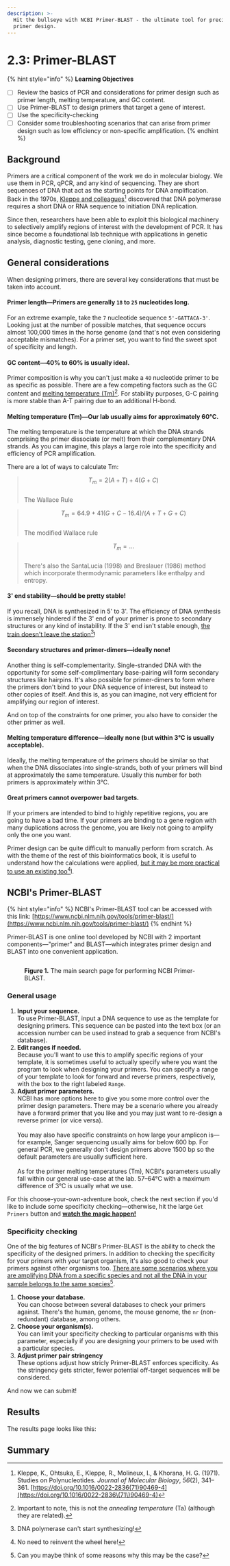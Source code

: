 ```yaml
---
description: >-
  Hit the bullseye with NCBI Primer-BLAST - the ultimate tool for precise PCR
  primer design.
---
```


# 2.3: Primer-BLAST

{% hint style="info" %}
**Learning Objectives**

* [ ] Review the basics of PCR and considerations for primer design such as primer length, melting temperature, and GC content.
* [ ] Use Primer-BLAST to design primers that target a gene of interest.
* [ ] Use the specificity-checking&#x20;
* [ ] Consider some troubleshooting scenarios that can arise from primer design such as low efficiency or non-specific amplification.
{% endhint %}

## Background

Primers are a critical component of the work we do in molecular biology. We use them in PCR, qPCR, and any kind of sequencing. They are short sequences of DNA that act as the starting points for DNA amplification. Back in the 1970s, [Kleppe and colleagues](#user-content-fn-1)[^1] discovered that DNA polymerase requires a short DNA or RNA sequence to initiation DNA replication.

Since then, researchers have been able to exploit this biological machinery to selectively amplify regions of interest with the development of PCR. It has since become a foundational lab technique with applications in genetic analysis, diagnostic testing, gene cloning, and more.

## General considerations

When designing primers, there are several key considerations that must be taken into account.

#### Primer length—Primers are generally `18` to `25` nucleotides long.

For an extreme example, take the `7` nucleotide sequence `5'-GATTACA-3'`. Looking just at the number of possible matches, that sequence occurs almost 100,000 times in the horse genome (and that's not even considering acceptable mismatches).  For a primer set, you want to find the sweet spot of specificity and length.

#### GC content—40% to 60% is usually ideal.

Primer composition is why you can't just make a `40` nucleotide primer to be as specific as possible. There are a few competing factors such as the GC content and [melting temperature (Tm)](#user-content-fn-2)[^2]. For stability purposes, G-C pairing is more stable than A-T pairing due to an additional H-bond.

#### Melting temperature (Tm)—Our lab usually aims for approximately 60°C.

The melting temperature is the temperature at which the DNA strands comprising the primer dissociate (or melt) from their complementary DNA strands. As you can imagine, this plays a large role into the specificity and efficiency of PCR amplification.

There are a lot of ways to calculate Tm:

> $$T_m = 2(A + T) + 4(G+C)$$\
> The Wallace Rule

> $$T_m = 64.9 + 41 (G+C-16.4)/(A+T+G+C)$$\
> The modified Wallace rule

> $$T_m = ...$$\
> There's also the SantaLucia (1998) and Breslauer (1986) method which incorporate thermodynamic parameters like enthalpy and entropy.

#### 3' end stability—should be pretty stable!

If you recall, DNA is synthesized in 5' to 3'. The efficiency of DNA synthesis is immensely hindered if the 3' end of your primer is prone to secondary structures or any kind of instability. If the 3' end isn't stable enough, [the train doesn't leave the station](#user-content-fn-3)[^3]!

#### Secondary structures and primer-dimers—ideally none!

Another thing is self-complementarity. Single-stranded DNA with the opportunity for some self-complimentary base-pairing will form secondary structures like hairpins. It's also possible for primer-dimers to form where the primers don't bind to your DNA sequence of interest, but instead to other copies of itself. And this is, as you can imagine, not very efficient for amplifying our region of interest.

And on top of the constraints for one primer, you also have to consider the other primer as well.

#### Melting temperature difference—ideally none (but within 3°C is usually acceptable).

Ideally, the melting temperature of the primers should be similar so that when the DNA dissociates into single-strands, both of your primers will bind at approximately the same temperature. Usually this number for both primers is approximately within 3°C.

#### Great primers cannot overpower bad targets.

If your primers are intended to bind to highly repetitive regions, you are going to have a bad time. If your primers are binding to a gene region with many duplications across the genome, you are likely not going to amplify only the one you want.



Primer design can be quite difficult to manually perform from scratch. As with the theme of the rest of this bioinformatics book, it is useful to understand how the calculations were applied, [but it may be more practical to use an existing too](#user-content-fn-4)[^4]l.

## NCBI's Primer-BLAST

{% hint style="info" %}
NCBI's Primer-BLAST tool can be accessed with this link: [https://www.ncbi.nlm.nih.gov/tools/primer-blast/](https://www.ncbi.nlm.nih.gov/tools/primer-blast/)
{% endhint %}

Primer-BLAST is one online tool developed by NCBI with 2 important components—"primer" and BLAST—which integrates primer design and BLAST into one convenient application.

<figure><img src="../../.gitbook/assets/NCBI-Primer-BLAST.png" alt=""><figcaption><p><strong>Figure 1.</strong> The main search page for performing NCBI Primer-BLAST. </p></figcaption></figure>

### General usage

1. **Input your sequence.**\
   To use Primer-BLAST, input a DNA sequence to use as the template for designing primers. This sequence can be pasted into the text box (or an accession number can be used instead to grab a sequence from NCBI's database).&#x20;
2. **Edit ranges if needed.**\
   Because you'll want to use this to amplify specific regions of your template, it is sometimes useful to actually specify where you want the program to look when designing your primers. You can specify a range of your template to look for forward and reverse primers, respectively, with the box to the right labeled `Range`.
3. **Adjust primer parameters.**\
   NCBI has more options here to give you some more control over the primer design parameters. There may be a scenario where you already have a forward primer that you like and you may just want to re-design a reverse primer (or vice versa). \
   \
   You may also have specific constraints on how large your amplicon is—for example, Sanger sequencing usually aims for below 600 bp. For general PCR, we generally don't design primers above 1500 bp so the default parameters are usually sufficient here.\
   \
   As for the primer melting temperatures (Tm), NCBI's parameters usually fall within our general use-case at the lab. 57–64°C with a maximum difference of 3°C is usually what we use.

For this choose-your-own-adventure book, check the next section if you'd like to include some specificity checking—otherwise, hit the large `Get Primers` button and [**watch the magic happen!**](2.3-primer-blast.md#results)

### Specificity checking

One of the big features of NCBI's Primer-BLAST is the ability to check the specificity of the designed primers. In addition to checking the specificity for your primers with your target organism, it's also good to check your primers against other organisms too. [There are some scenarios where you are amplifying DNA from a specific species and not all the DNA in your sample belongs to the same species](#user-content-fn-5)[^5].

1. **Choose your database.**\
   You can choose between several databases to check your primers against. There's the human, genome, the mouse genome, the `nr` (non-redundant) database, among others.
2. **Choose your organism(s).**\
   You can limit your specificity checking to particular organisms with this parameter, especially if you are designing your primers to be used with a particular species.
3. **Adjust primer pair stringency**\
   These options adjust how stricly Primer-BLAST enforces specificity. As the stringency gets stricter, fewer potential off-target sequences will be considered.

And now we can submit!

## Results

The results page looks like this:



## Summary



[^1]: Kleppe, K., Ohtsuka, E., Kleppe, R., Molineux, I., & Khorana, H. G. (1971). Studies on Polynucleotides. _Journal of Molecular Biology_, _56_(2), 341–361. [https://doi.org/10.1016/0022-2836(71)90469-4](https://doi.org/10.1016/0022-2836\(71\)90469-4)

[^2]: Important to note, this is not the _annealing temperature_ (Ta) (although they are related).

[^3]: DNA polymerase can't start synthesizing!

[^4]: No need to reinvent the wheel here!

[^5]: Can you maybe think of some reasons why this may be the case?
